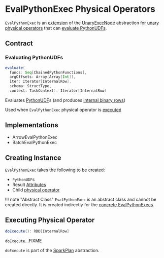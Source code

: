 # EvalPythonExec Physical Operators

`EvalPythonExec` is an [extension](#contract) of the [UnaryExecNode](UnaryExecNode.md) abstraction for [unary physical operators](#implementations) that can [evaluate PythonUDFs](#evaluate).

## Contract

### <span id="evaluate"> Evaluating PythonUDFs

```scala
evaluate(
  funcs: Seq[ChainedPythonFunctions],
  argOffsets: Array[Array[Int]],
  iter: Iterator[InternalRow],
  schema: StructType,
  context: TaskContext): Iterator[InternalRow]
```

Evaluates [PythonUDF](#udfs)s (and produces [internal binary rows](../InternalRow.md))

Used when `EvalPythonExec` physical operator is [executed](#doExecute)

## Implementations

* ArrowEvalPythonExec
* BatchEvalPythonExec

## Creating Instance

`EvalPythonExec` takes the following to be created:

* <span id="udfs"> `PythonUDF`s
* <span id="resultAttrs"> Result [Attributes](../expressions/Attribute.md)
* <span id="child"> Child [physical operator](SparkPlan.md)

!!! note "Abstract Class"
    `EvalPythonExec` is an abstract class and cannot be created directly. It is created indirectly for the [concrete EvalPythonExecs](#implementations).

## <span id="doExecute"> Executing Physical Operator

```scala
doExecute(): RDD[InternalRow]
```

`doExecute`...FIXME

`doExecute` is part of the [SparkPlan](SparkPlan.md#doExecute) abstraction.

